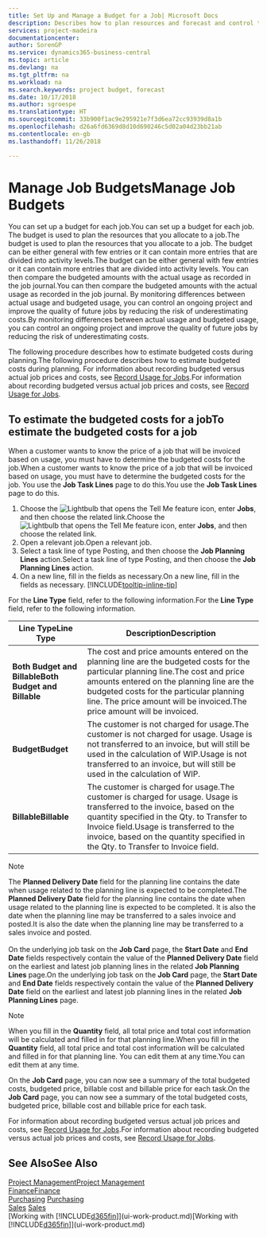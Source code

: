 ```yaml
---
title: Set Up and Manage a Budget for a Job| Microsoft Docs
description: Describes how to plan resources and forecast and control the costs of a project by setting up a budget for each job.
services: project-madeira
documentationcenter: 
author: SorenGP
ms.service: dynamics365-business-central
ms.topic: article
ms.devlang: na
ms.tgt_pltfrm: na
ms.workload: na
ms.search.keywords: project budget, forecast
ms.date: 10/17/2018
ms.author: sgroespe
ms.translationtype: HT
ms.sourcegitcommit: 33b900f1ac9e295921e7f3d6ea72cc93939d8a1b
ms.openlocfilehash: d26a6fd6369d8d10d690246c5d02a04d23bb21ab
ms.contentlocale: en-gb
ms.lasthandoff: 11/26/2018

---
```

# <a name="manage-job-budgets"></a><span data-ttu-id="e5a43-103">Manage Job Budgets</span><span class="sxs-lookup"><span data-stu-id="e5a43-103">Manage Job Budgets</span></span>
<span data-ttu-id="e5a43-104">You can set up a budget for each job.</span><span class="sxs-lookup"><span data-stu-id="e5a43-104">You can set up a budget for each job.</span></span> <span data-ttu-id="e5a43-105">The budget is used to plan the resources that you allocate to a job.</span><span class="sxs-lookup"><span data-stu-id="e5a43-105">The budget is used to plan the resources that you allocate to a job.</span></span> <span data-ttu-id="e5a43-106">The budget can be either general with few entries or it can contain more entries that are divided into activity levels.</span><span class="sxs-lookup"><span data-stu-id="e5a43-106">The budget can be either general with few entries or it can contain more entries that are divided into activity levels.</span></span> <span data-ttu-id="e5a43-107">You can then compare the budgeted amounts with the actual usage as recorded in the job journal.</span><span class="sxs-lookup"><span data-stu-id="e5a43-107">You can then compare the budgeted amounts with the actual usage as recorded in the job journal.</span></span> <span data-ttu-id="e5a43-108">By monitoring differences between actual usage and budgeted usage, you can control an ongoing project and improve the quality of future jobs by reducing the risk of underestimating costs.</span><span class="sxs-lookup"><span data-stu-id="e5a43-108">By monitoring differences between actual usage and budgeted usage, you can control an ongoing project and improve the quality of future jobs by reducing the risk of underestimating costs.</span></span>

<span data-ttu-id="e5a43-109">The following procedure describes how to estimate budgeted costs during planning.</span><span class="sxs-lookup"><span data-stu-id="e5a43-109">The following procedure describes how to estimate budgeted costs during planning.</span></span> <span data-ttu-id="e5a43-110">For information about recording budgeted versus actual job prices and costs, see [Record Usage for Jobs](projects-how-record-job-usage.md).</span><span class="sxs-lookup"><span data-stu-id="e5a43-110">For information about recording budgeted versus actual job prices and costs, see [Record Usage for Jobs](projects-how-record-job-usage.md).</span></span>  

## <a name="JobBudgetCosts"></a> <span data-ttu-id="e5a43-111">To estimate the budgeted costs for a job</span><span class="sxs-lookup"><span data-stu-id="e5a43-111">To estimate the budgeted costs for a job</span></span>
<span data-ttu-id="e5a43-112">When a customer wants to know the price of a job that will be invoiced based on usage, you must have to determine the budgeted costs for the job.</span><span class="sxs-lookup"><span data-stu-id="e5a43-112">When a customer wants to know the price of a job that will be invoiced based on usage, you must have to determine the budgeted costs for the job.</span></span> <span data-ttu-id="e5a43-113">You use the **Job Task Lines** page to do this.</span><span class="sxs-lookup"><span data-stu-id="e5a43-113">You use the **Job Task Lines** page to do this.</span></span>

1. <span data-ttu-id="e5a43-114">Choose the ![Lightbulb that opens the Tell Me feature](media/ui-search/search_small.png "Tell me what you want to do") icon, enter **Jobs**, and then choose the related link.</span><span class="sxs-lookup"><span data-stu-id="e5a43-114">Choose the ![Lightbulb that opens the Tell Me feature](media/ui-search/search_small.png "Tell me what you want to do") icon, enter **Jobs**, and then choose the related link.</span></span>  
2. <span data-ttu-id="e5a43-115">Open a relevant job.</span><span class="sxs-lookup"><span data-stu-id="e5a43-115">Open a relevant job.</span></span>
3. <span data-ttu-id="e5a43-116">Select a task line of type Posting, and then choose the **Job Planning Lines** action.</span><span class="sxs-lookup"><span data-stu-id="e5a43-116">Select a task line of type Posting, and then choose the **Job Planning Lines** action.</span></span>
4. <span data-ttu-id="e5a43-117">On a new line, fill in the fields as necessary.</span><span class="sxs-lookup"><span data-stu-id="e5a43-117">On a new line, fill in the fields as necessary.</span></span> [!INCLUDE[tooltip-inline-tip](includes/tooltip-inline-tip_md.md)]   

<span data-ttu-id="e5a43-118">For the **Line Type** field, refer to the following information.</span><span class="sxs-lookup"><span data-stu-id="e5a43-118">For the **Line Type** field, refer to the following information.</span></span>  

| <span data-ttu-id="e5a43-119">Line Type</span><span class="sxs-lookup"><span data-stu-id="e5a43-119">Line Type</span></span> | <span data-ttu-id="e5a43-120">Description</span><span class="sxs-lookup"><span data-stu-id="e5a43-120">Description</span></span> |
| --- | --- |
| <span data-ttu-id="e5a43-121">**Both Budget and Billable**</span><span class="sxs-lookup"><span data-stu-id="e5a43-121">**Both Budget and Billable**</span></span> |<span data-ttu-id="e5a43-122">The cost and price amounts entered on the planning line are the budgeted costs for the particular planning line.</span><span class="sxs-lookup"><span data-stu-id="e5a43-122">The cost and price amounts entered on the planning line are the budgeted costs for the particular planning line.</span></span> <span data-ttu-id="e5a43-123">The price amount will be invoiced.</span><span class="sxs-lookup"><span data-stu-id="e5a43-123">The price amount will be invoiced.</span></span> |
| <span data-ttu-id="e5a43-124">**Budget**</span><span class="sxs-lookup"><span data-stu-id="e5a43-124">**Budget**</span></span> |<span data-ttu-id="e5a43-125">The customer is not charged for usage.</span><span class="sxs-lookup"><span data-stu-id="e5a43-125">The customer is not charged for usage.</span></span> <span data-ttu-id="e5a43-126">Usage is not transferred to an invoice, but will still be used in the calculation of WIP.</span><span class="sxs-lookup"><span data-stu-id="e5a43-126">Usage is not transferred to an invoice, but will still be used in the calculation of WIP.</span></span> |
| <span data-ttu-id="e5a43-127">**Billable**</span><span class="sxs-lookup"><span data-stu-id="e5a43-127">**Billable**</span></span> |<span data-ttu-id="e5a43-128">The customer is charged for usage.</span><span class="sxs-lookup"><span data-stu-id="e5a43-128">The customer is charged for usage.</span></span> <span data-ttu-id="e5a43-129">Usage is transferred to the invoice, based on the quantity specified in the Qty. to Transfer to Invoice field.</span><span class="sxs-lookup"><span data-stu-id="e5a43-129">Usage is transferred to the invoice, based on the quantity specified in the Qty. to Transfer to Invoice field.</span></span> |

> [!NOTE]  
> <span data-ttu-id="e5a43-130">The **Planned Delivery Date** field for the planning line contains the date when usage related to the planning line is expected to be completed.</span><span class="sxs-lookup"><span data-stu-id="e5a43-130">The **Planned Delivery Date** field for the planning line contains the date when usage related to the planning line is expected to be completed.</span></span> <span data-ttu-id="e5a43-131">It is also the date when the planning line may be transferred to a sales invoice and posted.</span><span class="sxs-lookup"><span data-stu-id="e5a43-131">It is also the date when the planning line may be transferred to a sales invoice and posted.</span></span> <br /><br /> <span data-ttu-id="e5a43-132">On the underlying job task on the **Job Card** page, the **Start Date** and **End Date** fields respectively contain the value of the **Planned Delivery Date** field on the earliest and latest job planning lines in the related **Job Planning Lines** page.</span><span class="sxs-lookup"><span data-stu-id="e5a43-132">On the underlying job task on the **Job Card** page, the **Start Date** and **End Date** fields respectively contain the value of the **Planned Delivery Date** field on the earliest and latest job planning lines in the related **Job Planning Lines** page.</span></span>

> [!NOTE]  
>   <span data-ttu-id="e5a43-133">When you fill in the **Quantity** field, all total price and total cost information will be calculated and filled in for that planning line.</span><span class="sxs-lookup"><span data-stu-id="e5a43-133">When you fill in the **Quantity** field, all total price and total cost information will be calculated and filled in for that planning line.</span></span> <span data-ttu-id="e5a43-134">You can edit them at any time.</span><span class="sxs-lookup"><span data-stu-id="e5a43-134">You can edit them at any time.</span></span>

<span data-ttu-id="e5a43-135">On the **Job Card** page, you can now see a summary of the total budgeted costs, budgeted price, billable cost and billable price for each task.</span><span class="sxs-lookup"><span data-stu-id="e5a43-135">On the **Job Card** page, you can now see a summary of the total budgeted costs, budgeted price, billable cost and billable price for each task.</span></span>

<span data-ttu-id="e5a43-136">For information about recording budgeted versus actual job prices and costs, see [Record Usage for Jobs](projects-how-record-job-usage.md).</span><span class="sxs-lookup"><span data-stu-id="e5a43-136">For information about recording budgeted versus actual job prices and costs, see [Record Usage for Jobs](projects-how-record-job-usage.md).</span></span>

## <a name="see-also"></a><span data-ttu-id="e5a43-137">See Also</span><span class="sxs-lookup"><span data-stu-id="e5a43-137">See Also</span></span>
[<span data-ttu-id="e5a43-138">Project Management</span><span class="sxs-lookup"><span data-stu-id="e5a43-138">Project Management</span></span>](projects-manage-projects.md)  
[<span data-ttu-id="e5a43-139">Finance</span><span class="sxs-lookup"><span data-stu-id="e5a43-139">Finance</span></span>](finance.md)  
<span data-ttu-id="e5a43-140">[Purchasing](purchasing-manage-purchasing.md)       </span><span class="sxs-lookup"><span data-stu-id="e5a43-140">[Purchasing](purchasing-manage-purchasing.md)       </span></span>  
<span data-ttu-id="e5a43-141">[Sales](sales-manage-sales.md)    </span><span class="sxs-lookup"><span data-stu-id="e5a43-141">[Sales](sales-manage-sales.md)    </span></span>  
<span data-ttu-id="e5a43-142">[Working with [!INCLUDE[d365fin](includes/d365fin_md.md)]](ui-work-product.md)</span><span class="sxs-lookup"><span data-stu-id="e5a43-142">[Working with [!INCLUDE[d365fin](includes/d365fin_md.md)]](ui-work-product.md)</span></span>  

